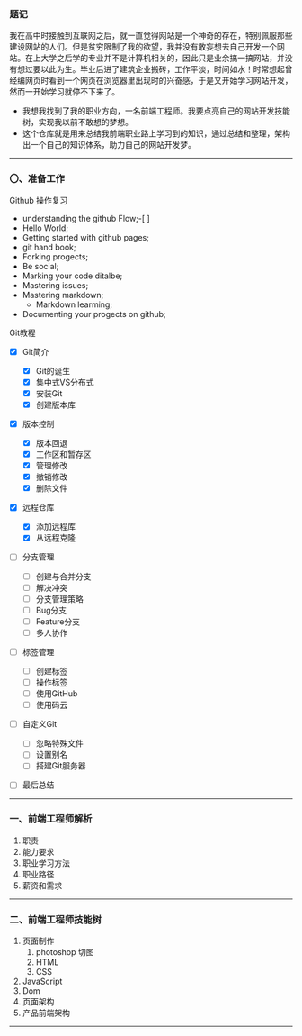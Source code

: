 ### 题记
我在高中时接触到互联网之后，就一直觉得网站是一个神奇的存在，特别佩服那些建设网站的人们。但是贫穷限制了我的欲望，我并没有敢妄想去自己开发一个网站。在上大学之后学的专业并不是计算机相关的，因此只是业余搞一搞网站，并没有想过要以此为生。毕业后进了建筑企业搬砖，工作平淡，时间如水！时常想起曾经编网页时看到一个网页在浏览器里出现时的兴奋感，于是又开始学习网站开发，然而一开始学习就停不下来了。
- 我想我找到了我的职业方向，一名前端工程师。我要点亮自己的网站开发技能树，实现我以前不敢想的梦想。
- 这个仓库就是用来总结我前端职业路上学习到的知识，通过总结和整理，架构出一个自己的知识体系，助力自己的网站开发梦。
***
### 〇、准备工作

Github 操作复习
* understanding the github Flow;-[ ]
* Hello World;
* Getting started with github pages;
* git hand book;
* Forking progects;
* Be social;
* Marking your code ditalbe;
* Mastering issues;
* Mastering markdown;
	* Markdown learming;
* Documenting your progects on github;

Git教程
- [x] Git简介
	- [x] Git的诞生
	- [x] 集中式VS分布式
	- [x] 安装Git
	- [x] 创建版本库
- [x] 版本控制
	- [x] 版本回退
	- [x] 工作区和暂存区
	- [x] 管理修改
	- [x] 撤销修改
	- [x] 删除文件
- [x] 远程仓库
	- [x] 添加远程库
	- [x] 从远程克隆
- [ ] 分支管理
	- [ ] 创建与合并分支
	- [ ] 解决冲突
	- [ ] 分支管理策略
	- [ ] Bug分支
	- [ ] Feature分支
	- [ ] 多人协作
- [ ] 标签管理
	- [ ] 创建标签
	- [ ] 操作标签
	- [ ] 使用GitHub
	- [ ] 使用码云
- [ ] 自定义Git
	- [ ] 忽略特殊文件
	- [ ] 设置别名
	- [ ] 搭建Git服务器
- [ ] 最后总结


***
### 一、前端工程师解析
1. 职责
1. 能力要求
1. 职业学习方法
1. 职业路径
1. 薪资和需求
***
### 二、前端工程师技能树
1. 页面制作
	1. photoshop 切图
	1. HTML
	1. CSS
1. JavaScript
1. Dom
1. 页面架构
1. 产品前端架构
***